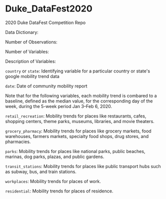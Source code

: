 # Duke_DataFest2020

2020 Duke DataFest Competition Repo

Data Dictionary:

Number of Observations:

Number of Variables:

Description of Variables:

`country` or `state`: Identifying variable for a particular country or state's google mobility trend data

`date`: Date of community mobility report

Note that for the following variables, each mobility trend is combared to a baseline, defined as the median value, for the corresponding day of the week, during the 5-week period Jan 3–Feb 6, 2020.

`retail_recreation`: Mobility trends for places like restaurants, cafes, shopping centers, theme parks, museums, libraries, and movie theaters.

`grocery_pharmacy`: Mobility trends for places like grocery markets, food warehouses, farmers markets, specialty food shops, drug stores, and pharmacies.

`parks`: Mobility trends for places like national parks, public beaches, marinas, dog parks, plazas, and public gardens.

`transit_stations`: Mobility trends for places like public transport hubs such as subway, bus, and train stations.

`workplaces`: Mobility trends for places of work.

`residential`: Mobility trends for places of residence.
